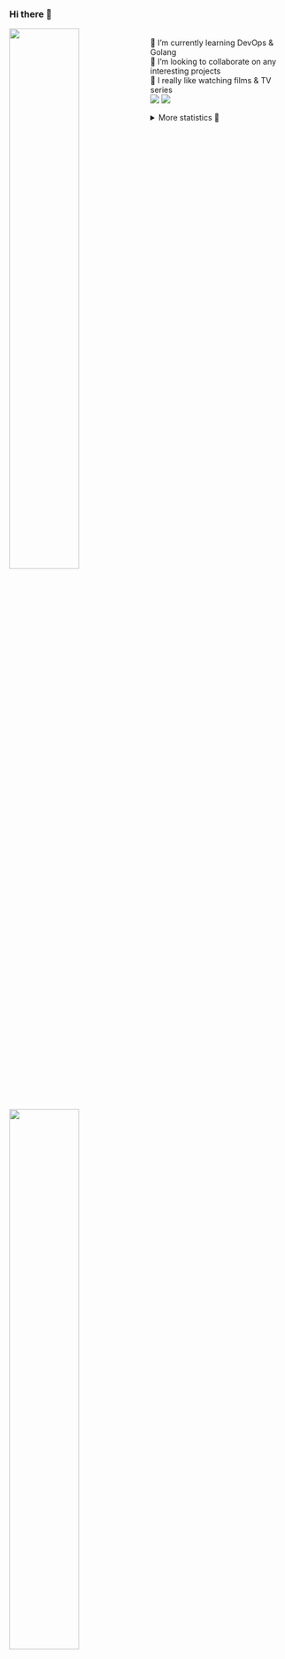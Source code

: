 ### Hi there 👋


[<img align="left" width="50%" src="https://github-readme-stats.vercel.app/api?username=rufusnufus&hide=issues&show_icons=true&count_private=true&theme=transparent&title_color=FF6F40&text_color=FBF9F8&icon_color=F48242&hide_border=true&hide_title=true#gh-dark-mode-only">](https://metrics.lecoq.io/rufusnufus#gh-dark-mode-only)
[<img align="left" width="50%" src="https://github-readme-stats.vercel.app/api?username=rufusnufus&hide=issues&show_icons=true&count_private=true&theme=transparent&title_color=FF6533&text_color=4D4644&icon_color=FF8038&hide_border=true&hide_title=true#gh-light-mode-only">](https://metrics.lecoq.io/rufusnufus#gh-light-mode-only)

<p>
  <br>
  🌱 I’m currently learning DevOps & Golang</br>
  👯 I’m looking to collaborate on any interesting projects</br>
  🎥 I really like watching films & TV series</br>
  <a href="https://linkedin.com/in/rufusnufus"><img src="https://img.shields.io/badge/linkedin-0077B5.svg?style=for-the-badge&logo=linkedin&logoColor=white"/></a>
  <a href="https://t.me/rufusnufus"><img src="https://img.shields.io/badge/-telegram-black?style=for-the-badge&color=blue&logo=telegram"/></a>
</p>

<p text-align="left">
<details>
  <summary>More statistics 👀</summary><br/>

<!--START_SECTION:waka-->
![Code Time](http://img.shields.io/badge/Code%20Time-392%20hrs%2026%20mins-blue)

![Profile Views](http://img.shields.io/badge/Profile%20Views-1-blue)

**I'm an Early 🐤** 

```text
🌞 Morning                5633 commits        █████░░░░░░░░░░░░░░░░░░░░   20.97 % 
🌆 Daytime                15574 commits       ██████████████░░░░░░░░░░░   57.98 % 
🌃 Evening                4927 commits        █████░░░░░░░░░░░░░░░░░░░░   18.34 % 
🌙 Night                  727 commits         █░░░░░░░░░░░░░░░░░░░░░░░░   02.71 % 
```
📅 **I'm Most Productive on Monday** 

```text
Monday                   5489 commits        █████░░░░░░░░░░░░░░░░░░░░   20.43 % 
Tuesday                  5061 commits        █████░░░░░░░░░░░░░░░░░░░░   18.84 % 
Wednesday                5347 commits        █████░░░░░░░░░░░░░░░░░░░░   19.91 % 
Thursday                 4729 commits        ████░░░░░░░░░░░░░░░░░░░░░   17.61 % 
Friday                   4721 commits        ████░░░░░░░░░░░░░░░░░░░░░   17.58 % 
Saturday                 620 commits         █░░░░░░░░░░░░░░░░░░░░░░░░   02.31 % 
Sunday                   894 commits         █░░░░░░░░░░░░░░░░░░░░░░░░   03.33 % 
```


📊 **This Week I Spent My Time On** 

```text
💬 Programming Languages: 
YAML                     3 hrs 54 mins       ██████████████░░░░░░░░░░░   54.37 % 
Other                    2 hrs 45 mins       ██████████░░░░░░░░░░░░░░░   38.49 % 
systemd                  14 mins             █░░░░░░░░░░░░░░░░░░░░░░░░   03.41 % 
Terraform                11 mins             █░░░░░░░░░░░░░░░░░░░░░░░░   02.61 % 
HCL                      4 mins              ░░░░░░░░░░░░░░░░░░░░░░░░░   01.07 % 

🔥 Editors: 
VS Code                  5 hrs 38 mins       ████████████████████░░░░░   78.57 % 
iTerm2                   1 hr 32 mins        █████░░░░░░░░░░░░░░░░░░░░   21.43 % 
```

**I Mostly Code in Java** 

```text
Python                   18 repos            ███░░░░░░░░░░░░░░░░░░░░░░   12.00 % 
Smarty                   15 repos            ██░░░░░░░░░░░░░░░░░░░░░░░   10.00 % 
HCL                      6 repos             █░░░░░░░░░░░░░░░░░░░░░░░░   04.00 % 
HTML                     4 repos             █░░░░░░░░░░░░░░░░░░░░░░░░   02.67 % 
Mustache                 4 repos             █░░░░░░░░░░░░░░░░░░░░░░░░   02.67 % 
```




 Last Updated on 08/07/2023 01:10:04 UTC
<!--END_SECTION:waka-->

</details>
</p>
